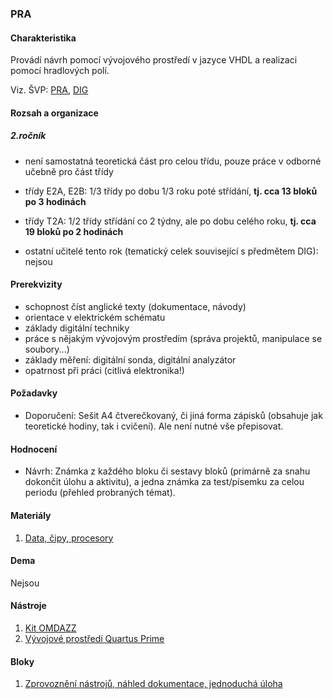 ### PRA

#### Charakteristika
Provádí návrh pomocí vývojového prostředí v jazyce VHDL a realizaci pomocí hradlových polí.

Viz. ŠVP: [PRA](svp-temata.md), [DIG](../dig/svp-temata.md)

#### Rozsah a organizace

##### 2.ročník
- není samostatná teoretická část pro celou třídu, pouze práce v odborné učebně pro část třídy

- třídy E2A, E2B: 1/3 třídy po dobu 1/3 roku poté střídání, **tj. cca 13 bloků po 3 hodinách**
- třídy T2A: 1/2 třídy střídání co 2 týdny, ale po dobu celého roku, **tj. cca 19 bloků po 2 hodinách**
- ostatní učitelé tento rok (tematický celek související s předmětem DIG): nejsou

#### Prerekvizity

- schopnost číst anglické texty (dokumentace, návody)
- orientace v elektrickém schématu
- základy digitální techniky
- práce s nějakým vývojovým prostředím (správa projektů, manipulace se soubory...)
- základy měření: digitální sonda, digitální analyzátor
- opatrnost při práci (citlivá elektronika!)

#### Požadavky

- Doporučení: Sešit A4 čtverečkovaný, či jiná forma zápisků (obsahuje jak teoretické hodiny, tak i cvičení). Ale není nutné vše přepisovat.

#### Hodnocení

- Návrh: Známka z každého bloku či sestavy bloků (primárně za snahu dokončit úlohu a aktivitu), a jedna známka za test/písemku za celou periodu (přehled probraných témat).


#### Materiály

1. [Data, čipy, procesory](materialy/data-cipy-procesory_v-2020-r1.0.pdf)

#### Dema

Nejsou

#### Nástroje

1. [Kit OMDAZZ](fpga/altera-cyclone4/devbrd/omdazz/readme.md)
1. [Vývojové prostředí Quartus Prime](fpga/tool/quartus-prime/readme.md)


#### Bloky

1. [Zprovoznění nástrojů, náhled dokumentace, jednoduchá úloha](bloky/zprovozneni/readme.md)
